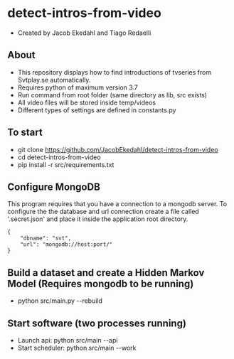 # detect-intros-from-video
- Created by Jacob Ekedahl and Tiago Redaelli

## About
- This repository displays how to find introductions of tvseries from Svtplay.se automatically.
- Requires python of maximum version 3.7
- Run command from root folder (same directory as lib, src exists)
- All video files will be stored inside temp/videos
- Different types of settings are defined in constants.py

## To start
- git clone https://github.com/JacobEkedahl/detect-intros-from-video
- cd detect-intros-from-video
- pip install -r src/requirements.txt

## Configure MongoDB 
This program requires that you have a connection to a mongodb server. To configure the the database and url connection create a file called '.secret.json' and place it inside the application root directory.

    {
        "dbname": "svt",
        "url": "mongodb://host:port/"
    }

## Build a dataset and create a Hidden Markov Model (Requires mongodb to be running)
- python src/main.py --rebuild

## Start software (two processes running)
- Launch api: python src/main --api
- Start scheduler: python src/main --work                                                              